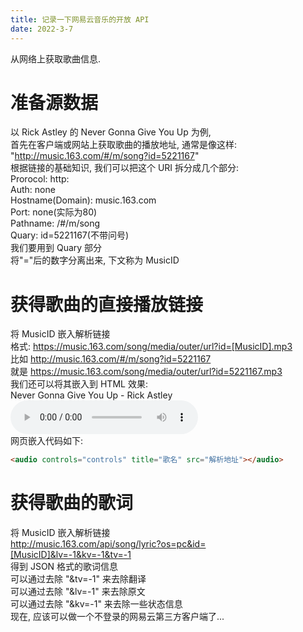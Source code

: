 ```yaml
---
title: 记录一下网易云音乐的开放 API
date: 2022-3-7
---
```

从网络上获取歌曲信息.
<!--more-->
# 准备源数据
以 Rick Astley 的 Never Gonna Give You Up 为例,  
首先在客户端或网站上获取歌曲的播放地址, 通常是像这样:  
"http://music.163.com/#/m/song?id=5221167"  
根据链接的基础知识, 我们可以把这个 URI 拆分成几个部分:  
Prorocol: http:  
Auth: none  
Hostname(Domain): music.163.com  
Port: none(实际为80)  
Pathname: /#/m/song  
Quary: id=5221167(不带问号)  
我们要用到 Quary 部分  
将"="后的数字分离出来, 下文称为 MusicID  
# 获得歌曲的直接播放链接 
将 MusicID 嵌入解析链接  
格式: https://music.163.com/song/media/outer/url?id=[MusicID].mp3  
比如 http://music.163.com/#/m/song?id=5221167  
就是 https://music.163.com/song/media/outer/url?id=5221167.mp3  
我们还可以将其嵌入到 HTML
效果:  
Never Gonna Give You Up - Rick Astley  
<audio controls="controls" title="Never Gonna Give You Up" src="https://music.163.com/song/media/outer/url?id=5221167.mp3"></audio>  
网页嵌入代码如下:  
```html
<audio controls="controls" title="歌名" src="解析地址"></audio>
```

# 获得歌曲的歌词
将 MusicID 嵌入解析链接  
http://music.163.com/api/song/lyric?os=pc&id=[MusicID]&lv=-1&kv=-1&tv=-1  
得到 JSON 格式的歌词信息  
可以通过去除 "&tv=-1" 来去除翻译  
可以通过去除 "&lv=-1" 来去除原文  
可以通过去除 "&kv=-1" 来去除一些状态信息  
现在, 应该可以做一个不登录的网易云第三方客户端了...  
